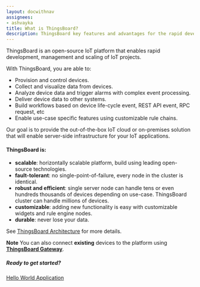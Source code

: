 ```yaml
---
layout: docwithnav
assignees:
- ashvayka
title: What is ThingsBoard?
description: ThingsBoard key features and advantages for the rapid development of IoT projects and applications.
---
```



ThingsBoard is an open-source IoT platform that enables rapid development, management and scaling of IoT projects.

With ThingsBoard, you are able to:

 - Provision and control devices.
 - Collect and visualize data from devices.
 - Analyze device data and trigger alarms with complex event processing.
 - Deliver device data to other systems.
 - Build workflows based on device life-cycle event, REST API event, RPC request, etc
 - Enable use-case specific features using customizable rule chains.  

Our goal is to provide the out-of-the-box IoT cloud or on-premises solution that will enable server-side infrastructure for your IoT applications.

#### ThingsBoard is:

* **scalable**: horizontally scalable platform, build using leading open-source technologies.
* **fault-tolerant**: no single-point-of-failure, every node in the cluster is identical.
* **robust and efficient**: single server node can handle tens or even hundreds thousands of devices depending on use-case. 
ThingsBoard cluster can handle millions of devices.
* **customizable**: adding new functionality is easy with customizable widgets and rule engine nodes.
* **durable**: never lose your data.

See [ThingsBoard Architecture](/docs/reference/architecture) for more details.

**Note** You can also connect **existing** devices to the platform using **[ThingsBoard Gateway](/docs/iot-gateway/what-is-iot-gateway/)**.

##### Ready to get started?

<p><a href="/docs/getting-started-guides/helloworld" class="button">Hello World Application</a></p>
